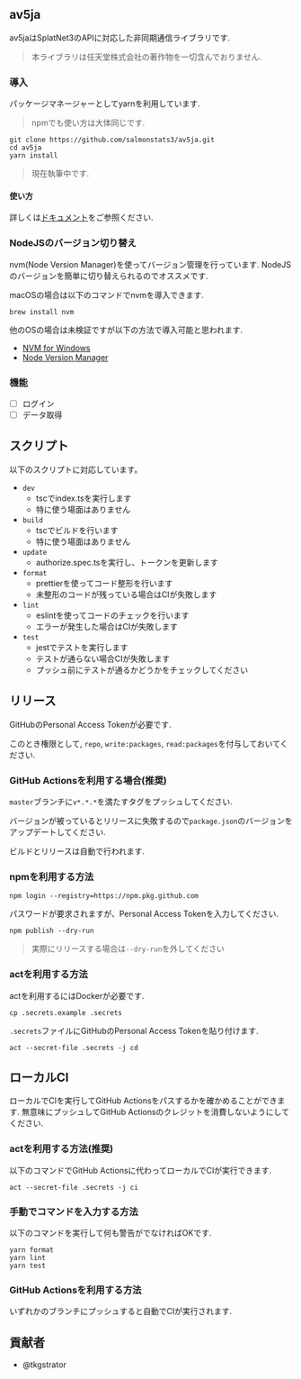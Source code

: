 ## av5ja

av5jaはSplatNet3のAPIに対応した非同期通信ライブラリです.

> 本ライブラリは任天堂株式会社の著作物を一切含んでおりません.

### 導入

パッケージマネージャーとしてyarnを利用しています.

> npmでも使い方は大体同じです.

```
git clone https://github.com/salmonstats3/av5ja.git
cd av5ja
yarn install
```

> 現在執筆中です.

#### 使い方

詳しくは[ドキュメント](https://github.com/salmonstats3/av5ja/blob/master/docs/HowToUse.md)をご参照ください.

### NodeJSのバージョン切り替え

nvm(Node Version Manager)を使ってバージョン管理を行っています. NodeJSのバージョンを簡単に切り替えられるのでオススメです.

macOSの場合は以下のコマンドでnvmを導入できます.
```
brew install nvm
```

他のOSの場合は未検証ですが以下の方法で導入可能と思われます.

- [NVM for Windows](https://github.com/coreybutler/nvm-windows)
- [Node Version Manager](https://github.com/nvm-sh/nvm#installing-and-updating)

### 機能

- [ ] ログイン
- [ ] データ取得

## スクリプト

以下のスクリプトに対応しています。

- `dev`
  - tscでindex.tsを実行します
  - 特に使う場面はありません
- `build`
  - tscでビルドを行います
  - 特に使う場面はありません
- `update`
  - authorize.spec.tsを実行し、トークンを更新します
- `format`
  - prettierを使ってコード整形を行います
  - 未整形のコードが残っている場合はCIが失敗します
- `lint`
  - eslintを使ってコードのチェックを行います
  - エラーが発生した場合はCIが失敗します
- `test`
  - jestでテストを実行します
  - テストが通らない場合CIが失敗します
  - プッシュ前にテストが通るかどうかをチェックしてください
 
## リリース

GitHubのPersonal Access Tokenが必要です.

このとき権限として, `repo`, `write:packages`, `read:packages`を付与しておいてください.

### GitHub Actionsを利用する場合(推奨)

`master`ブランチに`v*.*.*`を満たすタグをプッシュしてください.

バージョンが被っているとリリースに失敗するので`package.json`のバージョンをアップデートしてください.

ビルドとリリースは自動で行われます.

### npmを利用する方法

```
npm login --registry=https://npm.pkg.github.com
```

パスワードが要求されますが、Personal Access Tokenを入力してください.

```
npm publish --dry-run
```

> 実際にリリースする場合は`--dry-run`を外してください

### actを利用する方法

actを利用するにはDockerが必要です.

```
cp .secrets.example .secrets
```

`.secrets`ファイルにGitHubのPersonal Access Tokenを貼り付けます.
```
act --secret-file .secrets -j cd
```

## ローカルCI

ローカルでCIを実行してGitHub Actionsをパスするかを確かめることができます. 無意味にプッシュしてGitHub Actionsのクレジットを消費しないようにしてください.

### actを利用する方法(推奨)

以下のコマンドでGitHub Actionsに代わってローカルでCIが実行できます.

```
act --secret-file .secrets -j ci
```

### 手動でコマンドを入力する方法

以下のコマンドを実行して何も警告がでなければOKです.

```
yarn format
yarn lint
yarn test
```

### GitHub Actionsを利用する方法

いずれかのブランチにプッシュすると自動でCIが実行されます.

## 貢献者

- @tkgstrator
